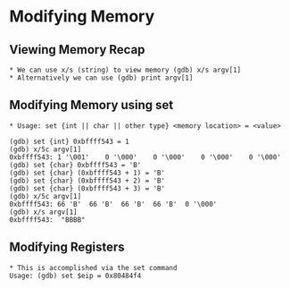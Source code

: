 # Modifying Memory

## Viewing Memory Recap
```
* We can use x/s (string) to view memory (gdb) x/s argv[1]
* Alternatively we can use (gdb) print argv[1]
```

## Modifying Memory using set
```
* Usage: set {int || char || other type} <memory location> = <value>

(gdb) set {int} 0xbffff543 = 1
(gdb) x/5c argv[1]
0xbffff543:	1 '\001'	0 '\000'	0 '\000'	0 '\000'	0 '\000'
(gdb) set {char} 0xbffff543 = 'B'
(gdb) set {char} (0xbffff543 + 1) = 'B'
(gdb) set {char} (0xbffff543 + 2) = 'B'
(gdb) set {char} (0xbffff543 + 3) = 'B'
(gdb) x/5c argv[1]
0xbffff543:	66 'B'	66 'B'	66 'B'	66 'B'	0 '\000'
(gdb) x/s argv[1]
0xbffff543:	 "BBBB"
```

## Modifying Registers
```
* This is accomplished via the set command
Usage: (gdb) set $eip = 0x80484f4
```